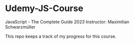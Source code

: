 # Udemy-JS-Course
JavaScript - The Complete Guide 2023
Instructor: Maximilian Schwarzmüller

This repo keeps a track of my progress for this course. 
